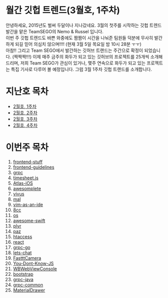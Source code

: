 # 월간 깃헙 트렌드(3월호, 1주차)

안녕하세요, 2015년도 벌써 두달이나 지나갔네요. 3월의 첫주를 시작하는 깃헙 트렌드 발간을 맡은 TeamSEGO의 Nemo & Russel 입니다.  
이번 주 깃헙 트렌드도 바쁜 와중에도 짬짬이 시간을 나눠준 팀원들 덕분에 무사히 발간하게 되길 믿어 의심치 않으며!!!! 
(현재 3월 5일 목요일 밤 10시 28분 ㅜㅜ)  
아참!! 그리고 Team SEGO에서 발간하는 깃허브 트랜드는 주간으로 확정이 되었습니다. (짝짝짝!!!)
이제 매주 금주의 화두가 되고 있는 깃허브의 프로젝트를 25개씩 소개해 드리며, 
저희 Team SEGO가 관심이 있거나, 몇주 연속으로 화두가 되고 있는 프로젝트는 특집 기사로 다루어 볼 예정입니다.
그럼 3월 1주차 깃헙 트랜드를 소개합니다.

# 지난호 목차

* [2월호, 1주차](http://teamsego.github.io/github-trend-kr/#/201502-1)
* [2월호, 2주차](http://teamsego.github.io/github-trend-kr/#/201502-2)
* [2월호, 3주차](http://teamsego.github.io/github-trend-kr/#/201502-3)
* [2월호, 4주차](http://teamsego.github.io/github-trend-kr/#/201502-4)


# 이번주 목차

1. [frontend-stuff](https://github.com/moklick/frontend-stuff)
2. [frontend-guidelines](https://github.com/bendc/frontend-guidelines)
3. [grpc](https://github.com/grpc/grpc)
4. [timesheet.js](https://github.com/sbstjn/timesheet.js)
5. [Atlas-iOS](https://github.com/layerhq/Atlas-iOS)
6. [awesomplete](https://github.com/LeaVerou/awesomplete)
7. [vivus](https://github.com/maxwellito/vivus)
8. [mal](https://github.com/kanaka/mal)
9. [vim-as-an-ide](https://github.com/jez/vim-as-an-ide)
10. [8cc](https://github.com/rui314/8cc)
11. [os](https://github.com/rancherio/os)
12. [awesome-swift](https://github.com/matteocrippa/awesome-swift)
13. [plyr](https://github.com/Selz/plyr)
14. [paz](https://github.com/yldio/paz)
15. [htaccess](https://github.com/phanan/htaccess)
16. [react](https://github.com/facebook/react)
17. [grpc-go](https://github.com/grpc/grpc-go)
18. [lets-chat](https://github.com/sdelements/lets-chat)
19. [FastttCamera](https://github.com/IFTTT/FastttCamera)
20. [You-Dont-Know-JS](https://github.com/getify/You-Dont-Know-JS)
21. [WBWebViewConsole](https://github.com/Naituw/WBWebViewConsole)
22. [bootstrap](https://github.com/twbs/bootstrap)
23. [grpc-java](https://github.com/grpc/grpc-java)
24. [grpc-common](https://github.com/grpc/grpc-common)
25. [MaterialDrawer](https://github.com/mikepenz/MaterialDrawer)
